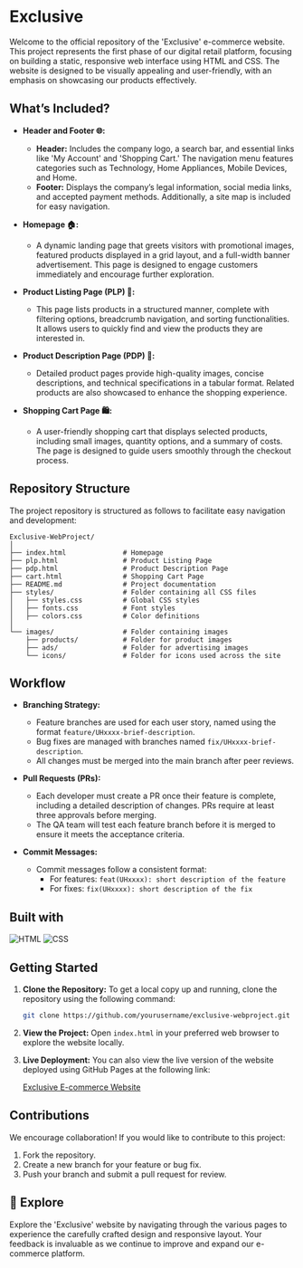 # Exclusive

Welcome to the official repository of the 'Exclusive' e-commerce website. This project represents the first phase of our digital retail platform, focusing on building a static, responsive web interface using HTML and CSS. The website is designed to be visually appealing and user-friendly, with an emphasis on showcasing our products effectively.

## What’s Included?

- **Header and Footer 🌐:**
  - **Header:** Includes the company logo, a search bar, and essential links like 'My Account' and 'Shopping Cart.' The navigation menu features categories such as Technology, Home Appliances, Mobile Devices, and Home.
  - **Footer:** Displays the company’s legal information, social media links, and accepted payment methods. Additionally, a site map is included for easy navigation.

- **Homepage 🏠:**
  - A dynamic landing page that greets visitors with promotional images, featured products displayed in a grid layout, and a full-width banner advertisement. This page is designed to engage customers immediately and encourage further exploration.

- **Product Listing Page (PLP) 🛒:**
  - This page lists products in a structured manner, complete with filtering options, breadcrumb navigation, and sorting functionalities. It allows users to quickly find and view the products they are interested in.

- **Product Description Page (PDP) 📄:**
  - Detailed product pages provide high-quality images, concise descriptions, and technical specifications in a tabular format. Related products are also showcased to enhance the shopping experience.

- **Shopping Cart Page 🛍️:**
  - A user-friendly shopping cart that displays selected products, including small images, quantity options, and a summary of costs. The page is designed to guide users smoothly through the checkout process.

## Repository Structure

The project repository is structured as follows to facilitate easy navigation and development:

```plaintext
Exclusive-WebProject/
│
├── index.html              # Homepage
├── plp.html                # Product Listing Page
├── pdp.html                # Product Description Page
├── cart.html               # Shopping Cart Page
├── README.md               # Project documentation
├── styles/                 # Folder containing all CSS files
│   ├── styles.css          # Global CSS styles
│   ├── fonts.css           # Font styles
│   ├── colors.css          # Color definitions
│
└── images/                 # Folder containing images
    ├── products/           # Folder for product images
    ├── ads/                # Folder for advertising images
    └── icons/              # Folder for icons used across the site
```

## Workflow

- **Branching Strategy:**
  - Feature branches are used for each user story, named using the format `feature/UHxxxx-brief-description`.
  - Bug fixes are managed with branches named `fix/UHxxxx-brief-description`.
  - All changes must be merged into the main branch after peer reviews.

- **Pull Requests (PRs):**
  - Each developer must create a PR once their feature is complete, including a detailed description of changes. PRs require at least three approvals before merging.
  - The QA team will test each feature branch before it is merged to ensure it meets the acceptance criteria.

- **Commit Messages:**
  - Commit messages follow a consistent format: 
    - For features: `feat(UHxxxx): short description of the feature`
    - For fixes: `fix(UHxxxx): short description of the fix`

## Built with

![HTML](https://img.shields.io/badge/Html-20232A?style=for-the-badge&logo=html5&logoColor=orange&color=white)
![CSS](https://img.shields.io/badge/CSS-20232A?style=for-the-badge&logo=css3&logoColor=%233899e3&color=white)

## Getting Started

1. **Clone the Repository:**
   To get a local copy up and running, clone the repository using the following command:

   ```bash
   git clone https://github.com/yourusername/exclusive-webproject.git
   ```

2. **View the Project:**
   Open `index.html` in your preferred web browser to explore the website locally.

3. **Live Deployment:**
   You can also view the live version of the website deployed using GitHub Pages at the following link:

   [Exclusive E-commerce Website](https://dr-von-doom.github.io/Exclusive/)

## Contributions

We encourage collaboration! If you would like to contribute to this project:

1. Fork the repository.
2. Create a new branch for your feature or bug fix.
3. Push your branch and submit a pull request for review.

## 🚀 Explore

Explore the 'Exclusive' website by navigating through the various pages to experience the carefully crafted design and responsive layout. Your feedback is invaluable as we continue to improve and expand our e-commerce platform.